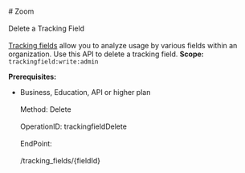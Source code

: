 <br>#     Zoom</br>
<br>Delete a Tracking Field</br>
<br>[Tracking fields](https://support.zoom.us/hc/en-us/articles/115000293426-Scheduling-Tracking-Fields) allow you to analyze usage by various fields within an organization. Use this API to delete a tracking field.
**Scope:** `trackingfield:write:admin`
 
**Prerequisites:**
* Business, Education, API or higher plan</br>
<br>Method: Delete</br>
<br>OperationID: trackingfieldDelete</br>
<br>EndPoint:</br>
<br>/tracking_fields/{fieldId}</br>
